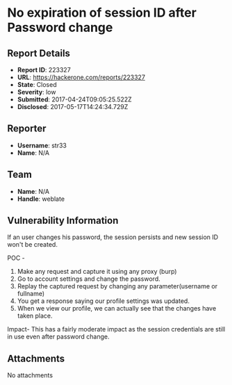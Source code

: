 # No expiration of session ID after Password change

## Report Details
- **Report ID**: 223327
- **URL**: https://hackerone.com/reports/223327
- **State**: Closed
- **Severity**: low
- **Submitted**: 2017-04-24T09:05:25.522Z
- **Disclosed**: 2017-05-17T14:24:34.729Z

## Reporter
- **Username**: str33
- **Name**: N/A

## Team
- **Name**: N/A
- **Handle**: weblate

## Vulnerability Information
If an user changes his password, the session persists and new session ID won't be created.

POC - 
1. Make any request and capture it using any proxy (burp)
2. Go to account settings and change the password.
3. Replay the captured request by changing any parameter(username or fullname)
4. You get a response saying our profile settings was updated.
5. When we view our profile, we can actually see that the changes have taken place.

Impact-
This has a fairly moderate impact as the session credentials are still in use even after password change.

## Attachments
No attachments
